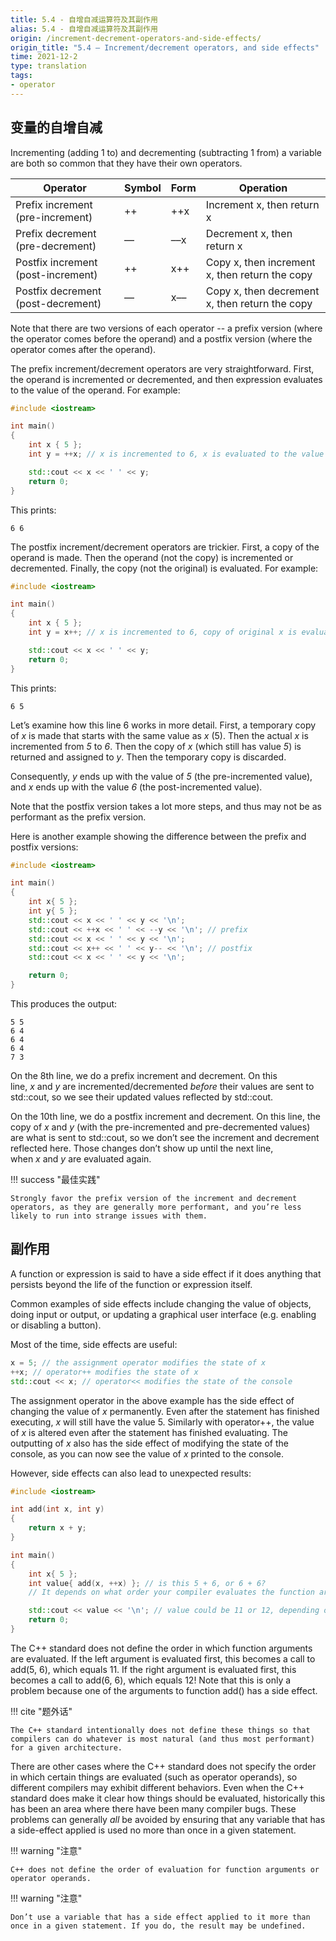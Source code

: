 ```yaml
---
title: 5.4 - 自增自减运算符及其副作用
alias: 5.4 - 自增自减运算符及其副作用
origin: /increment-decrement-operators-and-side-effects/
origin_title: "5.4 — Increment/decrement operators, and side effects"
time: 2021-12-2
type: translation
tags:
- operator
---
```


## 变量的自增自减

Incrementing (adding 1 to) and decrementing (subtracting 1 from) a variable are both so common that they have their own operators.


|Operator	|Symbol	|Form	|Operation|
|---|---|---|---|
|Prefix increment (pre-increment)	|++	|++x	|Increment x, then return x
|Prefix decrement (pre-decrement)	|––	|––x	|Decrement x, then return x
|Postfix increment (post-increment)	|++	|x++	|Copy x, then increment x, then return the copy
|Postfix decrement (post-decrement)|––	|x––	|Copy x, then decrement x, then return the copy


Note that there are two versions of each operator -- a prefix version (where the operator comes before the operand) and a postfix version (where the operator comes after the operand).

The prefix increment/decrement operators are very straightforward. First, the operand is incremented or decremented, and then expression evaluates to the value of the operand. For example:

```cpp
#include <iostream>

int main()
{
    int x { 5 };
    int y = ++x; // x is incremented to 6, x is evaluated to the value 6, and 6 is assigned to y

    std::cout << x << ' ' << y;
    return 0;
}
```

This prints:

```
6 6
```

The postfix increment/decrement operators are trickier. First, a copy of the operand is made. Then the operand (not the copy) is incremented or decremented. Finally, the copy (not the original) is evaluated. For example:

```cpp
#include <iostream>

int main()
{
    int x { 5 };
    int y = x++; // x is incremented to 6, copy of original x is evaluated to the value 5, and 5 is assigned to y

    std::cout << x << ' ' << y;
    return 0;
}
```

This prints:

```
6 5
```

Let’s examine how this line 6 works in more detail. First, a temporary copy of _x_ is made that starts with the same value as _x_ (5). Then the actual _x_ is incremented from _5_ to _6_. Then the copy of _x_ (which still has value _5_) is returned and assigned to _y_. Then the temporary copy is discarded.

Consequently, _y_ ends up with the value of _5_ (the pre-incremented value), and _x_ ends up with the value _6_ (the post-incremented value).

Note that the postfix version takes a lot more steps, and thus may not be as performant as the prefix version.

Here is another example showing the difference between the prefix and postfix versions:

```cpp
#include <iostream>

int main()
{
    int x{ 5 };
    int y{ 5 };
    std::cout << x << ' ' << y << '\n';
    std::cout << ++x << ' ' << --y << '\n'; // prefix
    std::cout << x << ' ' << y << '\n';
    std::cout << x++ << ' ' << y-- << '\n'; // postfix
    std::cout << x << ' ' << y << '\n';

    return 0;
}
```


This produces the output:

```
5 5
6 4
6 4
6 4
7 3
```

On the 8th line, we do a prefix increment and decrement. On this line, _x_ and _y_ are incremented/decremented _before_ their values are sent to std::cout, so we see their updated values reflected by std::cout.

On the 10th line, we do a postfix increment and decrement. On this line, the copy of _x_ and _y_ (with the pre-incremented and pre-decremented values) are what is sent to std::cout, so we don’t see the increment and decrement reflected here. Those changes don’t show up until the next line, when _x_ and _y_ are evaluated again.

!!! success "最佳实践"

	Strongly favor the prefix version of the increment and decrement operators, as they are generally more performant, and you’re less likely to run into strange issues with them.

## 副作用

A function or expression is said to have a side effect if it does anything that persists beyond the life of the function or expression itself.

Common examples of side effects include changing the value of objects, doing input or output, or updating a graphical user interface (e.g. enabling or disabling a button).

Most of the time, side effects are useful:

```cpp
x = 5; // the assignment operator modifies the state of x
++x; // operator++ modifies the state of x
std::cout << x; // operator<< modifies the state of the console
```

The assignment operator in the above example has the side effect of changing the value of _x_ permanently. Even after the statement has finished executing, _x_ will still have the value 5. Similarly with operator++, the value of _x_ is altered even after the statement has finished evaluating. The outputting of _x_ also has the side effect of modifying the state of the console, as you can now see the value of _x_ printed to the console.

However, side effects can also lead to unexpected results:

```cpp
#include <iostream>

int add(int x, int y)
{
    return x + y;
}

int main()
{
    int x{ 5 };
    int value{ add(x, ++x) }; // is this 5 + 6, or 6 + 6?
    // It depends on what order your compiler evaluates the function arguments in

    std::cout << value << '\n'; // value could be 11 or 12, depending on how the above line evaluates!
    return 0;
}
```


The C++ standard does not define the order in which function arguments are evaluated. If the left argument is evaluated first, this becomes a call to add(5, 6), which equals 11. If the right argument is evaluated first, this becomes a call to add(6, 6), which equals 12! Note that this is only a problem because one of the arguments to function add() has a side effect.

!!! cite "题外话"

    The C++ standard intentionally does not define these things so that compilers can do whatever is most natural (and thus most performant) for a given architecture.

There are other cases where the C++ standard does not specify the order in which certain things are evaluated (such as operator operands), so different compilers may exhibit different behaviors. Even when the C++ standard does make it clear how things should be evaluated, historically this has been an area where there have been many compiler bugs. These problems can generally _all_ be avoided by ensuring that any variable that has a side-effect applied is used no more than once in a given statement.

!!! warning "注意"

	C++ does not define the order of evaluation for function arguments or operator operands.

!!! warning "注意"

	Don’t use a variable that has a side effect applied to it more than once in a given statement. If you do, the result may be undefined.